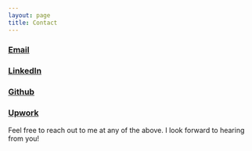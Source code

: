 ```yaml
---
layout: page
title: Contact
---
```


### [Email](mailto:dustinlwicker@gmail.com "Click to send me an email")

### [LinkedIn](https://www.linkedin.com/in/dustin-wicker/ "Click to view my LinkedIn profile")

### [Github](https://github.com/dustinwicker "Click to view my Github profile")

### [Upwork](https://www.upwork.com/o/profiles/users/~01d8db63e27557c1eb/ "Click to view my Upwork profile")

Feel free to reach out to me at any of the above. I look forward to hearing from you!
